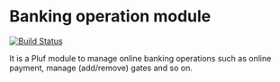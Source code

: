 # Banking operation module

[![Build Status](https://travis-ci.org/pluf/bank.svg?branch=master)](https://travis-ci.org/pluf/bank)

It is a Pluf module to manage online banking operations such as online payment, manage (add/remove) gates and so on.